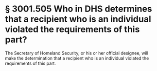# § 3001.505   Who in DHS determines that a recipient who is an individual violated the requirements of this part?

The Secretary of Homeland Security, or his or her official designee, will make the determination that a recipient who is an individual violated the requirements of this part.




